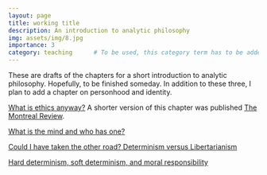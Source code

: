 ```yaml
---
layout: page
title: working title
description: An introduction to analytic philosophy
img: assets/img/8.jpg
importance: 3
category: teaching		# To be used, this category term has to be added to the teaching/project's main page (display_categories).
---
```


These are drafts of the chapters for a short introduction to analytic philosophy. Hopefully, to be finished someday. In addition to these three, I plan to add a chapter on personhood and identity.

[What is ethics anyway?](/assets/pdf/intro/What_Is_Ethics_Anyway.pdf) A shorter version of this chapter was published [The Montreal Review](https://www.themontrealreview.com/2009/What-Is-Ethics-Anyway.php).

[What is the mind and who has one?](/assets/pdf/intro/what_is_the_mind.pdf)

[Could I have taken the other road? Determinism versus Libertarianism](/assets/pdf/intro/libertarianism_and_determinism.pdf)

[Hard determinism, soft determinism, and moral responsibility](/assets/pdf/intro/compatibilism.pdf)
